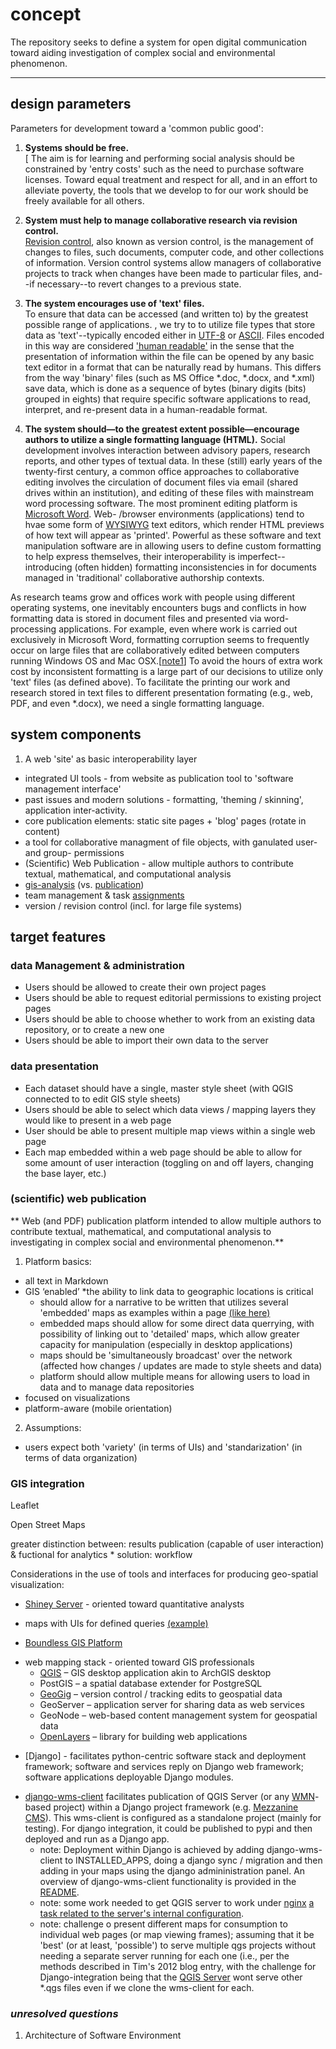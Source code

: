 # concept

The repository seeks to define a system for open digital communication toward aiding investigation of complex social and environmental phenomenon.

---

## design parameters 

Parameters for development toward a 'common public good':

1. **Systems should be free.**<br />[  The aim is for learning and performing social analysis should be constrained by 'entry costs' such as the need to purchase software licenses. Toward equal treatment and respect for all, and in an effort to alleviate poverty, the tools that we develop to for our work should be freely available for all others.

1. **System must help to manage collaborative research via revision control.** <br />[Revision control](http://en.wikipedia.org/wiki/Revision_control), also known as version control, is the management of changes to files, such documents, computer code, and other collections of information. Version control systems allow managers of collaborative projects to track when changes have been made to particular files, and--if necessary--to revert changes to a previous state.

1. **The system encourages use of 'text' files.** <br />To ensure that data can be accessed (and written to) by the greatest possible range of applications. , we try to to utilize file types that store data as 'text'--typically encoded either in [UTF-8](http://en.wikipedia.org/wiki/UTF-8) or [ASCII](http://en.wikipedia.org/wiki/ASCII). Files encoded in this way are considered ['human readable'](http://en.wikipedia.org/wiki/Human-readable_medium) in the sense that the presentation of information within the file can be opened by any basic text editor in a format that can be naturally read by humans. This differs from the way 'binary' files (such as MS Office *.doc, *.docx, and *.xml) save data, which is done as a sequence of bytes (binary digits (bits) grouped in eights) that require specific software applications to read, interpret, and re-present data in a human-readable format.

1. **The system should&mdash;to the greatest extent possible&mdash;encourage authors to utilize a single formatting language (HTML).** Social development involves interaction between advisory papers, research reports, and other types of textual data. In these (still) early years of the twenty-first century, a common office approaches to collaborative editing involves the circulation of document files via email (shared drives within an institution), and editing of these files with mainstream word processing software. The most prominent editing platform is [Microsoft Word](http://en.wikipedia.org/wiki/Microsoft_Word). Web- /browser environments (applications) tend to hvae some form of [WYSIWYG](http://en.wikipedia.org/wiki/WYSIWYG) text editors, which render HTML previews of how text will appear as 'printed'. Powerful as these software and text manipulation software are in allowing users to define custom formatting to help express themselves, their interoperability is imperfect--introducing (often hidden) formatting inconsistencies in for documents managed in 'traditional' collaborative authorship contexts. 

As research teams grow and offices work with people using different operating systems, one inevitably encounters bugs and conflicts in how formatting data is stored in document files and presented via word-processing applications. For example, even where work is carried out exclusively in Microsoft Word, formatting corruption seems to frequently occur on large files that are collaboratively edited between computers running Windows OS and Mac OSX.[[note1](# "[problems arise from different ways of writing and storing formatting information between the Windows version of MS Word and the Mac OSX version; docs above 40 pages.")] To avoid the hours of extra work cost by inconsistent formatting is a large part of our decisions to utilize only 'text' files (as defined above). To facilitate the printing our work and research stored in text files to different presentation formating (e.g., web, PDF, and even *.docx), we need a single formatting language.


## system components

1. A web 'site' as basic interoperability layer

 * integrated UI tools - from website as publication tool to 'software management interface'
 * past issues and modern solutions - formatting, 'theming / skinning', application inter-activity.
 * core publication elements: static site pages + 'blog' pages (rotate in content)
 * a tool for collaborative managment of file objects, with ganulated user- and group- permissions 
 * (Scientific) Web Publication
        - allow multiple authors to contribute textual, mathematical, and computational analysis
 * [gis-analysis](#) (vs. [publication](#))
 * team management & task [assignments](#)
 * version / revision control (incl. for large file systems)


## target features

### data Management & administration

 * Users should be allowed to create their own project pages
 * Users should be able to request editorial permissions to existing project pages
 * Users should be able to choose whether to work from an existing data repository, or to create a new one
 * Users should be able to import their own data to the server

### data presentation

 * Each dataset should have a single, master style sheet (with QGIS connected to to edit GIS style sheets)
 * Users should be able to select which data views / mapping layers they would like to present in a web page
 * User should be able to present multiple map views within a single web page
 * Each map embedded within a web page should be able to allow for some amount of user interaction (toggling on and off layers, changing the base layer, etc.)


### (scientific) web publication 

** Web (and PDF) publication platform intended to allow multiple authors to contribute textual, mathematical, and computational analysis to investigating in complex social and environmental phenomenon.** 

1. Platform basics:
 - all text in Markdown
 - GIS ‘enabled’ *the ability to link data to geographic locations is critical
     *  should allow for a narrative to be written that utilizes several 'embedded' maps as examples within a page [(like here)](http://boundlessgeo.com/2013/12/openlayers-3-and-google-maps-api/)
     *  embedded maps should allow for some direct data querrying, with possibility of linking out to 'detailed' maps, which allow greater capacity for manipulation (especially in desktop applications)
     *  maps should be 'simultaneously broadcast' over the network (affected how changes / updates are made to style sheets and data)
     *  platform should allow multiple means for allowing users to load in data and to manage data repositories
 - focused on visualizations
 - platform-aware (mobile orientation) 

2. Assumptions:
 - users expect both 'variety' (in terms of UIs) and 'standarization' (in terms of data organization)


### GIS integration


Leaflet

Open Street Maps





greater distinction between: results publication (capable of user interaction) & fuctional for analytics
    * solution: workflow

Considerations in the use of tools and interfaces for producing geo-spatial visualization:

* [Shiney Server](http://shiny.rstudio.com/) - oriented toward quantitative analysts
 - maps with UIs for defined queries [(example)](http://shiny.rstudio.com/gallery/superzip-example.html)
* [Boundless GIS Platform](http://boundlessgeo.com/products/opengeo-suite/)
 - web mapping stack - oriented toward GIS professionals
    * [QGIS](http://www.qgis.org/en/site/) – GIS desktop application akin to ArchGIS desktop
    * PostGIS – a spatial database extender for PostgreSQL
    * [GeoGig](http://geogig.org/) – version control / tracking edits to geospatial data
    * GeoServer – application server for sharing data as web services
    * GeoNode – web-based content management system for geospatial data
    * [OpenLayers](http://openlayers.org/) – library for building web applications
* [Django] - facilitates python-centric software stack and deployment framework; software and services reply on Django web framework; software applications deployable Django modules.
 - [django-wms-client](https://github.com/kartoza/django-wms-client)  facilitates  publication of QGIS Server (or any [WMN](http://en.wikipedia.org/wiki/Web_Map_Service)-based project) within a Django project framework (e.g. [Mezzanine CMS](http://mezzanine.jupo.org/)). This wms-client is configured as a standalone project (mainly for testing). For django integration,  it could be published to pypi and then deployed and run as a Django app.
    * note: Deployment within Django is achieved by adding django-wms-client to INSTALLED_APPS, doing a django sync / migration and then ​adding in your maps using the django admininistration panel. An overview of django-wms-client functionality is provided in the [README](https://github.com/kartoza/django-wms-client/blob/develop/README.md).
    * note:  some work needed to get QGIS server to work under [nginx](http://nginx.org/) [a task related to the server's internal configuration](https://github.com/cccs-web/core/tree/master/deploy/production).
    * note: challenge o present different maps for consumption to individual web pages (or map viewing frames); assuming that it be 'best' (or at least, 'possible') to serve multiple qgs projects without needing a separate server running for each one (i.e., per the methods described in Tim's 2012 blog entry, with the challenge for Django-integration being that the [QGIS Server](http://www.qgis.org/en/site/about/features.html?highlight=server#qgis-server) wont serve other *.qgs files even if we clone the wms-client for each.


### *unresolved questions*

1. Architecture of Software Environment
